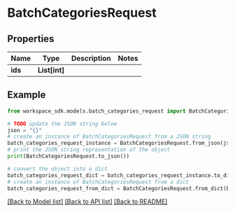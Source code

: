 # BatchCategoriesRequest


## Properties

Name | Type | Description | Notes
------------ | ------------- | ------------- | -------------
**ids** | **List[int]** |  | 

## Example

```python
from workspace_sdk.models.batch_categories_request import BatchCategoriesRequest

# TODO update the JSON string below
json = "{}"
# create an instance of BatchCategoriesRequest from a JSON string
batch_categories_request_instance = BatchCategoriesRequest.from_json(json)
# print the JSON string representation of the object
print(BatchCategoriesRequest.to_json())

# convert the object into a dict
batch_categories_request_dict = batch_categories_request_instance.to_dict()
# create an instance of BatchCategoriesRequest from a dict
batch_categories_request_from_dict = BatchCategoriesRequest.from_dict(batch_categories_request_dict)
```
[[Back to Model list]](../README.md#documentation-for-models) [[Back to API list]](../README.md#documentation-for-api-endpoints) [[Back to README]](../README.md)


